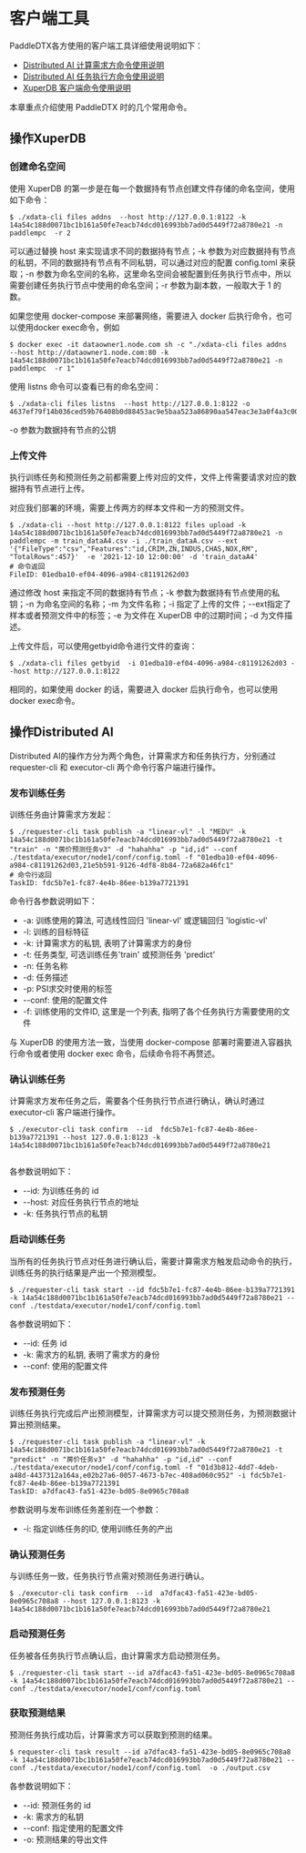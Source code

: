 # 客户端工具

PaddleDTX各方使用的客户端工具详细使用说明如下：

* <a href="https://github.com/PaddlePaddle/PaddleDTX/blob/master/dai/requester/cmd/README.md">Distributed AI 计算需求方命令使用说明</a>
* <a href="https://github.com/PaddlePaddle/PaddleDTX/blob/master/dai/executor/cmd/README.md">Distributed AI 任务执行方命令使用说明</a>
* <a href="https://github.com/PaddlePaddle/PaddleDTX/blob/master/xdb/cmd/client/README.md">XuperDB 客户端命令使用说明</a>

本章重点介绍使用 PaddleDTX 时的几个常用命令。

## 操作XuperDB

### 创建命名空间

使用 XuperDB 的第一步是在每一个数据持有节点创建文件存储的命名空间，使用如下命令：

```
$ ./xdata-cli files addns  --host http://127.0.0.1:8122 -k 14a54c188d0071bc1b161a50fe7eacb74dcd016993bb7ad0d5449f72a8780e21 -n paddlempc  -r 2
```

可以通过替换 host 来实现请求不同的数据持有节点；-k 参数为对应数据持有节点的私钥，不同的数据持有节点有不同私钥，可以通过对应的配置 config.toml 来获取；-n 参数为命名空间的名称，这里命名空间会被配置到任务执行节点中，所以需要创建任务执行节点中使用的命名空间；-r 参数为副本数，一般取大于 1 的数。

如果您使用 docker-compose 来部署网络，需要进入 docker 后执行命令，也可以使用docker exec命令，例如

```
$ docker exec -it dataowner1.node.com sh -c "./xdata-cli files addns  --host http://dataowner1.node.com:80 -k 14a54c188d0071bc1b161a50fe7eacb74dcd016993bb7ad0d5449f72a8780e21 -n paddlempc  -r 1"
```

使用 listns 命令可以查看已有的命名空间：

```
$ ./xdata-cli files listns  --host http://127.0.0.1:8122 -o 4637ef79f14b036ced59b76408b0d88453ac9e5baa523a86890aa547eac3e3a0f4a3c005178f021c1b060d916f42082c18e1d57505cdaaeef106729e6442f4e5
```

-o 参数为数据持有节点的公钥

### 上传文件

执行训练任务和预测任务之前都需要上传对应的文件，文件上传需要请求对应的数据持有节点进行上传。

对应我们部署的环境，需要上传两方的样本文件和一方的预测文件。

```
$ ./xdata-cli --host http://127.0.0.1:8122 files upload -k 14a54c188d0071bc1b161a50fe7eacb74dcd016993bb7ad0d5449f72a8780e21 -n paddlempc -m train_dataA4.csv -i ./train_dataA.csv --ext '{"FileType":"csv","Features":"id,CRIM,ZN,INDUS,CHAS,NOX,RM", "TotalRows":457}'  -e '2021-12-10 12:00:00' -d 'train_dataA4'
# 命令返回
FileID: 01edba10-ef04-4096-a984-c81191262d03
```

通过修改 host 来指定不同的数据持有节点；-k 参数为数据持有节点使用的私钥；-n 为命名空间的名称；-m 为文件名称；-i 指定了上传的文件；--ext指定了样本或者预测文件中的标签；-e 为文件在 XuperDB 中的过期时间；-d 为文件描述。

上传文件后，可以使用getbyid命令进行文件的查询：

```
$ ./xdata-cli files getbyid  -i 01edba10-ef04-4096-a984-c81191262d03 --host http://127.0.0.1:8122
```

相同的，如果使用 docker 的话，需要进入 docker 后执行命令，也可以使用docker exec命令。

## 操作Distributed AI

Distributed AI的操作方分为两个角色，计算需求方和任务执行方，分别通过 requester-cli 和 executor-cli 两个命令行客户端进行操作。

### 发布训练任务

训练任务由计算需求方发起：

```
$ ./requester-cli task publish -a "linear-vl" -l "MEDV" -k 14a54c188d0071bc1b161a50fe7eacb74dcd016993bb7ad0d5449f72a8780e21 -t "train" -n "房价预测任务v3" -d "hahahha" -p "id,id" --conf ./testdata/executor/node1/conf/config.toml -f "01edba10-ef04-4096-a984-c81191262d03,21e5b591-9126-4df8-8b84-72a682a46fc1"
# 命令行返回
TaskID: fdc5b7e1-fc87-4e4b-86ee-b139a7721391
```

命令行各参数说明如下：

* -a: 训练使用的算法, 可选线性回归 'linear-vl' 或逻辑回归 'logistic-vl'
* -l: 训练的目标特征
* -k: 计算需求方的私钥, 表明了计算需求方的身份
* -t: 任务类型, 可选训练任务'train' 或预测任务 'predict'
* -n: 任务名称
* -d: 任务描述
* -p: PSI求交时使用的标签
* --conf: 使用的配置文件
* -f: 训练使用的文件ID, 这里是一个列表, 指明了各个任务执行方需要使用的文件

与 XuperDB 的使用方法一致，当使用 docker-compose 部署时需要进入容器执行命令或者使用 docker exec 命令，后续命令将不再赘述。

### 确认训练任务

计算需求方发布任务之后，需要各个任务执行节点进行确认，确认时通过 executor-cli 客户端进行操作。

```
$ ./executor-cli task confirm  --id  fdc5b7e1-fc87-4e4b-86ee-b139a7721391 --host 127.0.0.1:8123 -k 14a54c188d0071bc1b161a50fe7eacb74dcd016993bb7ad0d5449f72a8780e21
 
```

各参数说明如下：
* --id: 为训练任务的 id
* --host: 对应任务执行节点的地址
* -k: 任务执行节点的私钥

### 启动训练任务

当所有的任务执行节点对任务进行确认后，需要计算需求方触发启动命令的执行，训练任务的执行结果是产出一个预测模型。

```
$ ./requester-cli task start --id fdc5b7e1-fc87-4e4b-86ee-b139a7721391 -k 14a54c188d0071bc1b161a50fe7eacb74dcd016993bb7ad0d5449f72a8780e21 --conf ./testdata/executor/node1/conf/config.toml
```

各参数说明如下：
* --id: 任务 id
* -k: 需求方的私钥, 表明了需求方的身份
* --conf: 使用的配置文件

### 发布预测任务

训练任务执行完成后产出预测模型，计算需求方可以提交预测任务，为预测数据计算出预测结果。

```
$ ./requester-cli task publish -a "linear-vl" -k 14a54c188d0071bc1b161a50fe7eacb74dcd016993bb7ad0d5449f72a8780e21 -t "predict" -n "房价任务v3" -d "hahahha" -p "id,id" --conf ./testdata/executor/node1/conf/config.toml -f "01d3b812-4dd7-4deb-a48d-4437312a164a,e02b27a6-0057-4673-b7ec-408ad060c952" -i fdc5b7e1-fc87-4e4b-86ee-b139a7721391
TaskID: a7dfac43-fa51-423e-bd05-8e0965c708a8
```

参数说明与发布训练任务差别在一个参数：
* -i: 指定训练任务的ID, 使用训练任务的产出

### 确认预测任务

与训练任务一致，任务执行节点需对预测任务进行确认。

```
$ ./executor-cli task confirm  --id  a7dfac43-fa51-423e-bd05-8e0965c708a8 --host 127.0.0.1:8123 -k 14a54c188d0071bc1b161a50fe7eacb74dcd016993bb7ad0d5449f72a8780e21
```

### 启动预测任务

任务被各任务执行节点确认后，由计算需求方启动预测任务。

```
$ ./requester-cli task start --id a7dfac43-fa51-423e-bd05-8e0965c708a8 -k 14a54c188d0071bc1b161a50fe7eacb74dcd016993bb7ad0d5449f72a8780e21 --conf ./testdata/executor/node1/conf/config.toml
```

### 获取预测结果

预测任务执行成功后，计算需求方可以获取到预测的结果。

```
$ requester-cli task result --id a7dfac43-fa51-423e-bd05-8e0965c708a8 -k 14a54c188d0071bc1b161a50fe7eacb74dcd016993bb7ad0d5449f72a8780e21 --conf ./testdata/executor/node1/conf/config.toml  -o ./output.csv
```

各参数说明如下：
* --id: 预测任务的 id
* -k: 需求方的私钥
* --conf: 指定使用的配置文件
* -o: 预测结果的导出文件








